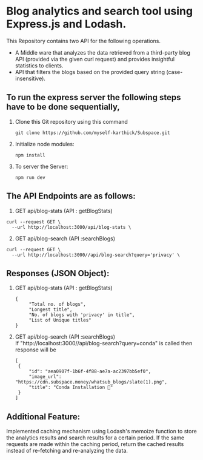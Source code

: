 # Blog analytics and search tool using Express.js and Lodash.
This Repository contains two API for the following operations.
* A Middle ware that analyzes the data retrieved from a third-party blog API (provided via the given curl request) and provides insightful statistics to clients.
* API that filters the blogs based on the provided query string (case-insensitive).

## To run the express server the following steps have to be done sequentially,
1) Clone this Git repository using this command
   ```
   git clone https://github.com/myself-karthick/Subspace.git
   ```
2) Initialize node modules:
   ```
   npm install 
   ```
3) To server the Server:
   ```
   npm run dev
   ```

## The API Endpoints are as follows:
1) GET api/blog-stats (API : getBlogStats)
```
curl --request GET \
  --url http://localhost:3000/api/blog-stats \
```

2) GET api/blog-search (API :searchBlogs)
```
curl --request GET \
  --url http://localhost:3000//api/blog-search?query='privacy' \
```
## Responses (JSON Object):
1) GET api/blog-stats (API : getBlogStats)
   
   ```
   {
        "Total no. of blogs",
        "Longest title",
        "No. of blogs with 'privacy' in title",
        "List of Unique titles"
   }
   ```
2) GET api/blog-search (API :searchBlogs)</br>
   If "http://localhost:3000//api/blog-search?query=conda" is called then response will be
   ```
   [
    {
        "id": "aea0907f-1b6f-4f88-ae7a-ac2397bb5ef0",
        "image_url": "https://cdn.subspace.money/whatsub_blogs/slate(1).png",
        "title": "Conda Installation 🎃"
    }
   ]
   ```
## Additional Feature:
Implemented caching mechanism using Lodash's memoize function to store the analytics results and search results for a certain period. 
If the same requests are made within the caching period, return the cached results instead of re-fetching and re-analyzing the data.
